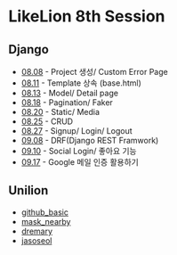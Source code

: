 # LikeLion 8th Session

## Django

- [08.08](https://github.com/lee-sj/2020-django) - Project 생성/ Custom Error Page
- [08.11](https://github.com/lee-sj/2020-django) - Template 상속 (base.html)
- [08.13](https://github.com/Mulgyeol/2020-Django) - Model/ Detail page
- [08.18](https://jun108059.github.io/django-blog/Blogdjango/01.djangoblog.html) - Pagination/ Faker
- [08.20](https://jun108059.github.io/django-blog/Blogdjango2/03.djangoblog.html) - Static/ Media
- [08.25](https://github.com/Mulgyeol/2020-Django) - CRUD
- [08.27](https://github.com/lee-sj/2020-django) - Signup/ Login/ Logout
- [09.08](https://jun108059.github.io/django-blog/RestFramework1/01.restframework.html) - DRF(Django REST Framwork)
- [09.10](https://github.com/Mulgyeol/2020-Django) - Social Login/ 좋아요 기능
- [09.17](https://github.com/lee-sj/2020-django/blob/master/2020_09_17_google_mail.md) - Google 메일 인증 활용하기

## Unilion

- [github_basic](https://github.com/gayoungyeom/likelion/tree/master/github_basic)
- [mask_nearby](https://github.com/gayoungyeom/likelion/tree/master/mask_nearby)
- [dremary](https://github.com/gayoungyeom/likelion/tree/master/dreamary)
- [jasoseol](https://github.com/gayoungyeom/likelion/tree/master/jasoseol)
